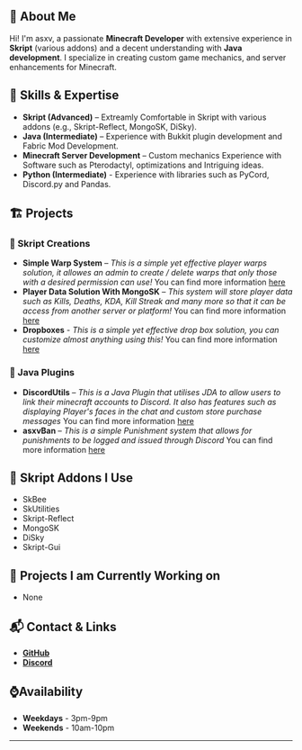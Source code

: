 ## 👋 About Me
Hi! I'm asxv, a passionate **Minecraft Developer** with extensive experience in **Skript** (various addons) and a decent understanding with **Java development**. I specialize in creating custom game mechanics, and server enhancements for Minecraft.

## 🔧 Skills & Expertise
- **Skript (Advanced)** – Extreamly Comfortable in Skript with various addons (e.g., Skript-Reflect, MongoSK, DiSky).
- **Java (Intermediate)** – Experience with Bukkit plugin development and Fabric Mod Development.
- **Minecraft Server Development** – Custom mechanics Experience with Software such as Pterodactyl, optimizations and Intriguing ideas.
- **Python (Intermediate)** - Experience with libraries such as PyCord, Discord.py and Pandas.

## 🏗️ Projects
### **🔹 Skript Creations**
- **Simple Warp System** – *This is a simple yet effective player warps solution, it allowes an admin to create / delete warps that only those with a desired permission can use!* You can find more information [here](https://github.com/asxvas/Warp-System)
- **Player Data Solution With MongoSK** – *This system will store player data such as Kills, Deaths, KDA, Kill Streak and many more so that it can be access from another server or platform!* You can find more information [here](https://github.com/asxvas/Player-Data-System)
- **Dropboxes** - *This is a simple yet effective drop box solution, you can customize almost anything using this!* You can find more information [here](https://github.com/asxvas/dropBox)

### **🔹 Java Plugins**
- **DiscordUtils** – *This is a Java Plugin that utilises JDA to allow users to link their minecraft accounts to Discord. It also has features such as displaying Player's faces in the chat and custom store purchase messages* You can find more information [here](https://github.com/asxvas/DiscordUtils)
- **asxvBan** – *This is a simple Punishment system that allows for punishments to be logged and issued through Discord* You can find more information [here](https://github.com/asxvas/asxvBan)

## 📜 Skript Addons I Use
- SkBee
- SkUtilities
- Skript-Reflect
- MongoSK
- DiSky
- Skript-Gui

## 🧠 Projects I am Currently Working on
- None

## 📬 Contact & Links
- [**GitHub**](https://github.com/asxvas)
- [**Discord**](https://discordapp.com/users/829710373996986408)

## ⌚Availability
- **Weekdays** - 3pm-9pm
- **Weekends** - 10am-10pm
---

